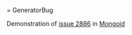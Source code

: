 = GeneratorBug

Demonstration of [issue 2886](https://github.com/mongoid/mongoid/issues/2886) in [Mongoid](https://github.com/mongoid/mongoid/)